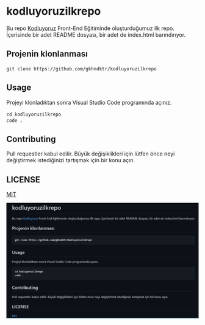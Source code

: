 # kodluyoruzilkrepo
Bu repo [Kodluyoruz](https://www.kodluyoruz.org/) Front-End Eğitiminde oluşturduğumuz ilk repo. İçerisinde bir adet README dosyası, bir adet de index.html barındırıyor.

## Projenin klonlanması

```
git clone https://github.com/gkhndktr/kodluyoruzilkrepo
```
## Usage

Projeyi klonladıktan sonra Visual Studio Code programında açınız.

```
cd kodluyoruzilkrepo
code .
```

## Contributing
Pull requestler kabul edilir. Büyük değişiklikleri için lütfen önce neyi değiştirmek istediğinizi tartışmak için bir konu açın.




## LICENSE

[MIT](Https://choosealicense.com/licenses/mit/)

![alt text](/Screenshot%202022-03-09%20200252.png)